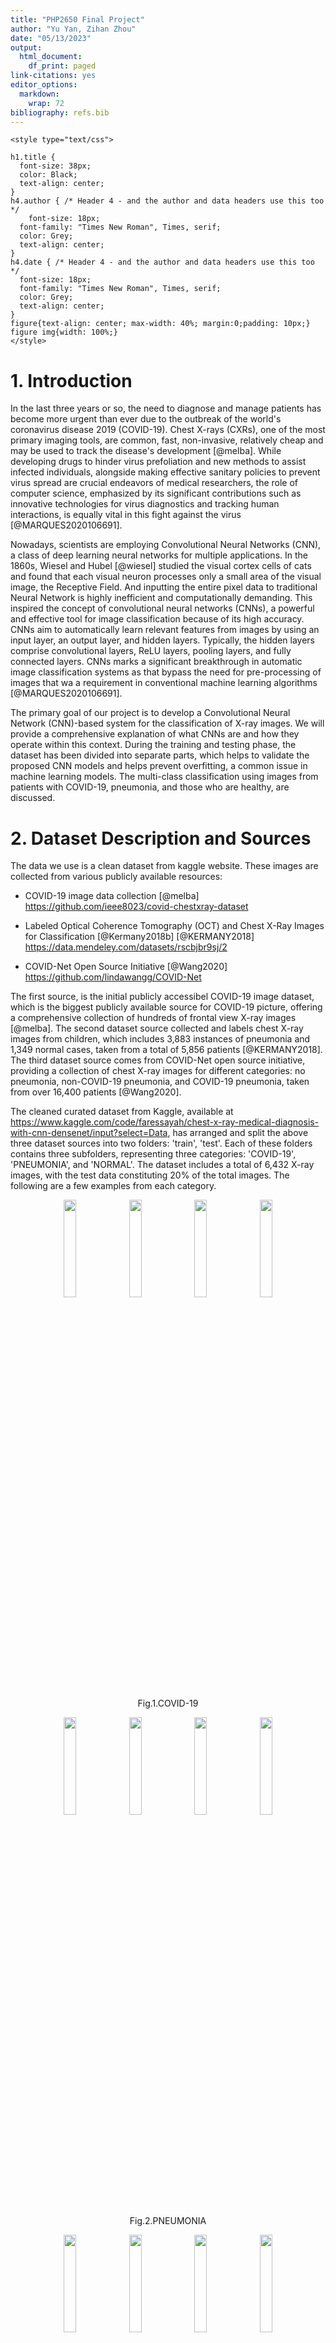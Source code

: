 ```yaml
---
title: "PHP2650 Final Project"
author: "Yu Yan, Zihan Zhou"
date: "05/13/2023"
output:
  html_document:
    df_print: paged
link-citations: yes
editor_options:
  markdown:
    wrap: 72
bibliography: refs.bib
---
```


```{=html}
<style type="text/css">

h1.title {
  font-size: 38px;
  color: Black;
  text-align: center;
}
h4.author { /* Header 4 - and the author and data headers use this too  */
    font-size: 18px;
  font-family: "Times New Roman", Times, serif;
  color: Grey;
  text-align: center;
}
h4.date { /* Header 4 - and the author and data headers use this too  */
  font-size: 18px;
  font-family: "Times New Roman", Times, serif;
  color: Grey;
  text-align: center;
}
figure{text-align: center; max-width: 40%; margin:0;padding: 10px;}
figure img{width: 100%;}
</style>
```
# 1. Introduction

In the last three years or so, the need to diagnose and manage patients
has become more urgent than ever due to the outbreak of the world's
coronavirus disease 2019 (COVID-19). Chest X-rays (CXRs), one of the
most primary imaging tools, are common, fast, non-invasive, relatively
cheap and may be used to track the disease's development [@melba]. While
developing drugs to hinder virus prefoliation and new methods to assist
infected individuals, alongside making effective sanitary policies to
prevent virus spread are crucial endeavors of medical researchers, the
role of computer science, emphasized by its significant contributions
such as innovative technologies for virus diagnostics and tracking human
interactions, is equally vital in this fight against the virus
[@MARQUES2020106691].

Nowadays, scientists are employing Convolutional Neural Networks (CNN),
a class of deep learning neural networks for multiple applications. In
the 1860s, Wiesel and Hubel [@wiesel] studied the visual cortex cells of
cats and found that each visual neuron processes only a small area of
the visual image, the Receptive Field. And inputting the entire pixel
data to traditional Neural Network is highly inefficient and
computationally demanding. This inspired the concept of convolutional
neural networks (CNNs), a powerful and effective tool for image
classification because of its high accuracy. CNNs aim to automatically
learn relevant features from images by using an input layer, an output
layer, and hidden layers. Typically, the hidden layers comprise
convolutional layers, ReLU layers, pooling layers, and fully connected
layers. CNNs marks a significant breakthrough in automatic image
classification systems as that bypass the need for pre-processing of
images that wa a requirement in conventional machine learning algorithms
[@MARQUES2020106691].

The primary goal of our project is to develop a Convolutional Neural
Network (CNN)-based system for the classification of X-ray images. We
will provide a comprehensive explanation of what CNNs are and how they
operate within this context. During the training and testing phase, the
dataset has been divided into separate parts, which helps to validate
the proposed CNN models and helps prevent overfitting, a common issue in
machine learning models. The multi-class classification using images
from patients with COVID-19, pneumonia, and those who are healthy, are
discussed.

# 2. Dataset Description and Sources

The data we use is a clean dataset from kaggle website. These images are
collected from various publicly available resources:

-   COVID-19 image data collection [@melba]
    <https://github.com/ieee8023/covid-chestxray-dataset>

-   Labeled Optical Coherence Tomography (OCT) and Chest X-Ray Images
    for Classification [@Kermany2018b] [@KERMANY2018]
    <https://data.mendeley.com/datasets/rscbjbr9sj/2>

-   COVID-Net Open Source Initiative [@Wang2020]
    <https://github.com/lindawangg/COVID-Net>

The first source, is the initial publicly accessibel COVID-19 image
dataset, which is the biggest publicly available source for COVID-19
picture, offering a comprehensive collection of hundreds of frontal view
X-ray images [@melba]. The second dataset source collected and labels
chest X-ray images from children, which includes 3,883 instances of
pneumonia and 1,349 normal cases, taken from a total of 5,856 patients
[@KERMANY2018]. The third dataset source comes from COVID-Net open
source initiative, providing a collection of chest X-ray images for
different categories: no pneumonia, non-COVID-19 pneumonia, and COVID-19
pneumonia, taken from over 16,400 patients [@Wang2020].

The cleaned curated dataset from Kaggle, available at
<https://www.kaggle.com/code/faressayah/chest-x-ray-medical-diagnosis-with-cnn-densenet/input?select=Data>,
has arranged and split the above three dataset sources into two folders:
'train', 'test'. Each of these folders contains three subfolders,
representing three categories: 'COVID-19', 'PNEUMONIA', and 'NORMAL'.
The dataset includes a total of 6,432 X-ray images, with the test data
constituting 20% of the total images. The following are a few examples
from each category.

<p align="center">
<img src="images/X-rays/COVID19(108).jpg" width="20%"/>
<img src="images/X-rays/COVID19(463).jpg" width="20%"/>
<img src="images/X-rays/COVID19(501).jpg" width="20%"/>
<img src="images/X-rays/COVID19(539).jpg" width="20%"/> <br><br> Fig.1.COVID-19
</p>

<p align="center">
<img src="images/X-rays/PNEUMONIA(3443).jpg" width="20%"/>
<img src="images/X-rays/PNEUMONIA(3462).jpg" width="20%"/>
<img src="images/X-rays/PNEUMONIA(3614).jpg" width="20%"/>
<img src="images/X-rays/PNEUMONIA(3627).jpg" width="20%"/> <br><br> Fig.2.PNEUMONIA
</p>

<p align="center">
<img src="images/X-rays/NORMAL(1267).jpg" width="20%"/>
<img src="images/X-rays/NORMAL(1274).jpg" width="20%"/>
<img src="images/X-rays/NORMAL(1379).jpg" width="20%"/>
<img src="images/X-rays/NORMAL(1415).jpg" width="20%"/> <br><br> Fig.3.NORMAL
</p>


# 3. Understanding Convolutional Neural Networks

Convolutional Neural Network (CNN) is one kind of deep nural networks. The
capacity to classify images and identify objects in a picture has
improved significantly with the development of convolutional neural
networks [@DBLP2013]. Convolutional neural employs a special kind of
method which is being known as convolution. Suppose we have two
measurable functions on $\mathbb{R}^n$, $f$ and $g$, convolution is
defined as: 

$$(f*g)(t)=\int_{-\infty}^\infty f(\tau)g(t-\tau)d\tau$$

A main difference between traditional Artificial Neural Networks (ANN) and Convolutional Neural Networks (CNN) lies in the dimensional structure of their layers. In CNNs, layers possess three dimensions - height, width, and depth, where 'depth' refers to the third dimension of an activation volume [@DBLP2015]. Consider the following fully connected layers, where each neuron in one layer connects to every neuron in the adjacent layer [@nielsen2015]. However, this design in ANNs does not take into account the spatial structure of images, treating input pixels that are both far apart and close together in an identical manner, which may hamper the network's ability to efficiently process image data [@nielsen2015].

<p align="center">
<img src="images/Model/full.png" width="50.0%"/> 
<br>
<br>
Fig.4.Fully-connected Layers [@nielsen2015]
</p>

In contrast, CNNs utilize convolution, as previously mentioned, to focus on local region of an image. Convolution is applied to a small region of an image, referred to as 'receptive field' or 'local region' instead of the entire image. As illustrated in Fig.6, to enhance efficiency, the hidden neurons in the next layer only get inputs from the corresponding part of the previous layer [@8308186]. This approach not only reduces computational requirements but also helps in recognizing spatial hierarchies within an image (Fig.5)[@8308186].

<p align="center">
<img src="images/Model/CNN.gif" width="30%"/>&nbsp;&nbsp;&nbsp;&nbsp;&nbsp;&nbsp;
<img src="images/Model/convolution.gif" width="30%"/>
<br> 
<br>
Fig.5. Three dimensional input representation of CNN &nbsp;&nbsp;&nbsp;&nbsp;&nbsp;&nbsp;Fig.6.Convolution as alternative for fully connected network
</p>

There are three distinct types of layers in CNNs: Convolutional, Pooling, and Fully-connected layers. Stacking these layers together forms a complete CNN architecture. As an example, Fig.7 depicts a simplified CNN architecture designed for MNIST digit classification[@DBLP2015].

<p align="center">
<img src="images/Model/architrcture.png" width="50.0%"/> 
<br>
<br>
Fig.7.An simple CNN architecture, comprised of just five layers [@DBLP2015]
</p>

Then we are 


# 4. Applictaions

## 4.1 Data Augmentation
Before we feed the train data into some model to train, we identified that we are lacking sufficient amount of image data.

To account for the insufficiency of data images, we included the structure of image data generator. It is basically a form of data augmentation Technic in the context of image data. We created artificial data that is consisted of transformations of original image without acquiring new images. This would increase the size of train data set to make the model training process more robust. In the <b>keras</b> package, the function <b>image_data_genertor()</b> completes such task. We could specify the transformations that we would like to achieve. For example, we can flip the images horizontally and vertically, changing contrast and hue of the images, zooming, shearing and also changing brightness of the images. Here we are implementing the following changes:

- rescale by a factor of 1/255
- shift width and height by a factor of 0.2
- shear and zoom the image by a factor of 0.2
- make both horizontal and vertical flip 
- make whitening and set brightness range to be 0.2

## 4.2 Model Structure
we have build this sequential model using tidy format under <b>keras</b> in R. As denoted above, the model is a combination of three component: input layer, hidden layers (consisted of convolution layer and pooling layer), and an output layer. All the convolution layers are using the activation function of 'relu'.

The input layer is a convolution layer with 32 filters and a 3,3 kernel size. The input_shape should be specified and matched what we set beforehand. We have 64,64,3 since we expect the input image to be at dimension of 64 by 64 and 3 means we are expecting RGB option. If we have grey scale set, we would instead insert 1 at this block. Remember to append a pooling layer after each convolution layer to wrap up the feature information extracted by the convolution layer filtering. 

Then we have three convolution layers with filter numbers respectively 64,128,and 128. This is simply the result of our exploration and training, users can have their own exploration over the layers and number of filters to train the model. By inserting a flatten layer, we are end with the convolution part and moved on to the typical networks to perform classification assignment.

Start with a drop out layer of 0.5, we added two dense layer with units 128 and 64. This would convert information of image features to make classification task. 

The final layer, output layer is a dense layer with three units, since we have three labels. We set the activation function to be softmax so that the model will finally give its prediction of probabilities for each label of any given image. And the three probabilities should sum up to 1.

Now that we are finally able to compile the model with our constructed train and test dataset from the last section. We want the loss function to be 'categorical_crossentropy', and optimization algorithm to be Adam with a learning rate of 0.0001. <b>TensorFlow</b> enables a great deal of flexibilities here that user can try out different optimization algorithm and learning rate. And we also want the model to output accuracy so that we could evaluate.

Let's fit the mode with train data and evaluate on test data! The epochs are set to be 30 which means the training process will go through the entire train data 30 times. To accelerate training time, we added the option of multiprocessing and an early stopping criteria by patience being 5 in terms of accuracy check, so that the model train will stop earlier if detected convergence.

# 5. Discussion

## 5.1 Results

## 5.2 Conclusion

# 6. Future Work

To be added.

# Reference
